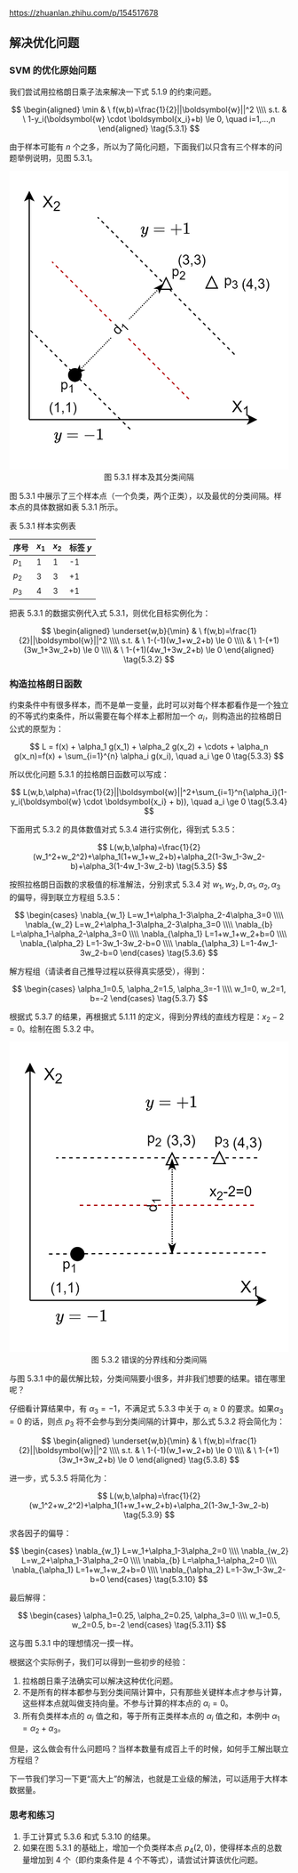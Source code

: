 https://zhuanlan.zhihu.com/p/154517678

## 解决优化问题

### SVM 的优化原始问题

我们尝试用拉格朗日乘子法来解决一下式 5.1.9 的约束问题。

$$
\begin{aligned}
    \min & \ f(w,b)=\frac{1}{2}||\boldsymbol{w}||^2
    \\\\
    s.t. & \ 1-y_i(\boldsymbol{w}  \cdot \boldsymbol{x_i}+b) \le 0, \quad i=1,...,n
\end{aligned}
\tag{5.3.1}
$$

由于样本可能有 $n$ 个之多，所以为了简化问题，下面我们以只含有三个样本的问题举例说明，见图 5.3.1。

<img src="./images/5.3.1.png" />
<center>图 5.3.1 样本及其分类间隔</center>

图 5.3.1 中展示了三个样本点（一个负类，两个正类），以及最优的分类间隔。样本点的具体数据如表 5.3.1 所示。

表 5.3.1 样本实例表 

|序号|$x_1$|$x_2$|标签 $y$|
|--|--|--|--|
|$p_1$|1|1|-1|
|$p_2$|3|3|+1|
|$p_3$|4|3|+1|


把表 5.3.1 的数据实例代入式 5.3.1，则优化目标实例化为：

$$
\begin{aligned}
    \underset{w,b}{\min} & \ f(w,b)=\frac{1}{2}||\boldsymbol{w}||^2
    \\\\
    s.t. & \ 1-(-1)(w_1+w_2+b) \le 0
    \\\\
    & \ 1-(+1)(3w_1+3w_2+b) \le 0
    \\\\
    & \ 1-(+1)(4w_1+3w_2+b) \le 0
\end{aligned}
\tag{5.3.2}
$$

### 构造拉格朗日函数

约束条件中有很多样本，而不是单一变量，此时可以对每个样本都看作是一个独立的不等式约束条件，所以需要在每个样本上都附加一个 $\alpha_i$，则构造出的拉格朗日公式的原型为：

$$
L = f(x) + \alpha_1 g(x_1) + \alpha_2 g(x_2) + \cdots + \alpha_n g(x_n)=f(x) + \sum_{i=1}^{n} \alpha_i g(x_i), \quad a_i \ge 0 
\tag{5.3.3}
$$

所以优化问题 5.3.1 的拉格朗日函数可以写成：

$$
L(w,b,\alpha)=\frac{1}{2}||\boldsymbol{w}||^2+\sum_{i=1}^n{\alpha_i}(1-y_i(\boldsymbol{w}  \cdot \boldsymbol{x_i} + b)), \quad a_i \ge 0
\tag{5.3.4}
$$





下面用式 5.3.2 的具体数值对式 5.3.4 进行实例化，得到式 5.3.5：

$$
L(w,b,\alpha)=\frac{1}{2}(w_1^2+w_2^2)+\alpha_1(1+w_1+w_2+b)+\alpha_2(1-3w_1-3w_2-b)+\alpha_3(1-4w_1-3w_2-b) \tag{5.3.5}
$$

按照拉格朗日函数的求极值的标准解法，分别求式 5.3.4 对 $w_1,w_2,b,\alpha_1,\alpha_2,\alpha_3$ 的偏导，得到联立方程组 5.3.5：

$$
\begin{cases}
\nabla_{w_1} L=w_1+\alpha_1-3\alpha_2-4\alpha_3=0
\\\\
\nabla_{w_2} L=w_2+\alpha_1-3\alpha_2-3\alpha_3=0
\\\\
\nabla_{b} L=\alpha_1-\alpha_2-\alpha_3=0
\\\\
\nabla_{\alpha_1} L=1+w_1+w_2+b=0
\\\\
\nabla_{\alpha_2} L=1-3w_1-3w_2-b=0
\\\\
\nabla_{\alpha_3} L=1-4w_1-3w_2-b=0
\end{cases}
\tag{5.3.6}
$$

解方程组（请读者自己推导过程以获得真实感受），得到：

$$
\begin{cases}
    \alpha_1=0.5, \alpha_2=1.5, \alpha_3=-1
    \\\\
    w_1=0, w_2=1, b=-2
\end{cases}
\tag{5.3.7}
$$

根据式 5.3.7 的结果，再根据式 5.1.11 的定义，得到分界线的直线方程是：$x_2-2=0$。绘制在图 5.3.2 中。

<img src="./images/5-3-2.png" />
<center>图 5.3.2 错误的分界线和分类间隔</center>

与图 5.3.1 中的最优解比较，分类间隔要小很多，并非我们想要的结果。错在哪里呢？

仔细看计算结果中，有 $\alpha_3=-1$，不满足式 5.3.3 中关于 $\alpha_i \ge 0$ 的要求。如果$\alpha_3=0$ 的话，则点 $p_3$ 将不会参与到分类间隔的计算中，那么式 5.3.2 将会简化为：

$$
\begin{aligned}
    \underset{w,b}{\min} & \ f(w,b)=\frac{1}{2}||\boldsymbol{w}||^2
    \\\\
    s.t. & \ 1-(-1)(w_1+w_2+b) \le 0
    \\\\
    & \ 1-(+1)(3w_1+3w_2+b) \le 0
\end{aligned}
\tag{5.3.8}
$$

进一步，式 5.3.5 将简化为：

$$
L(w,b,\alpha)=\frac{1}{2}(w_1^2+w_2^2)+\alpha_1(1+w_1+w_2+b)+\alpha_2(1-3w_1-3w_2-b) \tag{5.3.9}
$$

求各因子的偏导：

$$
\begin{cases}
\nabla_{w_1} L=w_1+\alpha_1-3\alpha_2=0
\\\\
\nabla_{w_2} L=w_2+\alpha_1-3\alpha_2=0
\\\\
\nabla_{b} L=\alpha_1-\alpha_2=0
\\\\
\nabla_{\alpha_1} L=1+w_1+w_2+b=0
\\\\
\nabla_{\alpha_2} L=1-3w_1-3w_2-b=0
\end{cases}
\tag{5.3.10}
$$

最后解得：

$$
\begin{cases}
    \alpha_1=0.25, \alpha_2=0.25, \alpha_3=0
    \\\\
    w_1=0.5, w_2=0.5, b=-2
\end{cases}
\tag{5.3.11}
$$

这与图 5.3.1 中的理想情况一摸一样。

根据这个实际例子，我们可以得到一些初步的经验：

1. 拉格朗日乘子法确实可以解决这种优化问题。
2. 不是所有的样本都参与到分类间隔计算中，只有那些关键样本点才参与计算，这些样本点就叫做支持向量。不参与计算的样本点的 $\alpha_i=0$。
3. 所有负类样本点的 $\alpha_i$ 值之和，等于所有正类样本点的 $\alpha_i$ 值之和，本例中 $\alpha_1=\alpha_2+\alpha_3$。

但是，这么做会有什么问题吗？当样本数量有成百上千的时候，如何手工解出联立方程组？

下一节我们学习一下更“高大上”的解法，也就是工业级的解法，可以适用于大样本数据量。

### 思考和练习

1. 手工计算式 5.3.6 和式 5.3.10 的结果。
2. 如果在图 5.3.1 的基础上，增加一个负类样本点 $p_4(2,0)$，使得样本点的总数量增加到 4 个（即约束条件是 4 个不等式），请尝试计算该优化问题。
